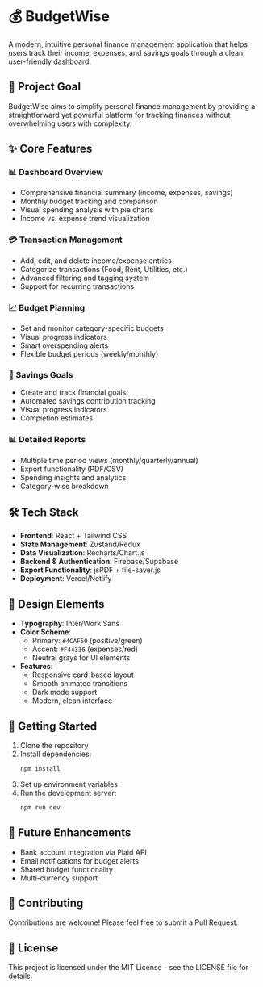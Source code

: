 # 💰 BudgetWise

A modern, intuitive personal finance management application that helps users track their income, expenses, and savings goals through a clean, user-friendly dashboard.

## 🎯 Project Goal

BudgetWise aims to simplify personal finance management by providing a straightforward yet powerful platform for tracking finances without overwhelming users with complexity.

## ✨ Core Features

### 📊 Dashboard Overview
- Comprehensive financial summary (income, expenses, savings)
- Monthly budget tracking and comparison
- Visual spending analysis with pie charts
- Income vs. expense trend visualization

### 💳 Transaction Management
- Add, edit, and delete income/expense entries
- Categorize transactions (Food, Rent, Utilities, etc.)
- Advanced filtering and tagging system
- Support for recurring transactions

### 📈 Budget Planning
- Set and monitor category-specific budgets
- Visual progress indicators
- Smart overspending alerts
- Flexible budget periods (weekly/monthly)

### 🎯 Savings Goals
- Create and track financial goals
- Automated savings contribution tracking
- Visual progress indicators
- Completion estimates

### 📊 Detailed Reports
- Multiple time period views (monthly/quarterly/annual)
- Export functionality (PDF/CSV)
- Spending insights and analytics
- Category-wise breakdown

## 🛠️ Tech Stack

- **Frontend**: React + Tailwind CSS
- **State Management**: Zustand/Redux
- **Data Visualization**: Recharts/Chart.js
- **Backend & Authentication**: Firebase/Supabase
- **Export Functionality**: jsPDF + file-saver.js
- **Deployment**: Vercel/Netlify

## 🎨 Design Elements

- **Typography**: Inter/Work Sans
- **Color Scheme**:
  - Primary: `#4CAF50` (positive/green)
  - Accent: `#F44336` (expenses/red)
  - Neutral grays for UI elements
- **Features**:
  - Responsive card-based layout
  - Smooth animated transitions
  - Dark mode support
  - Modern, clean interface

## 🚀 Getting Started

1. Clone the repository
2. Install dependencies:
   ```bash
   npm install
   ```
3. Set up environment variables
4. Run the development server:
   ```bash
   npm run dev
   ```

## 🔮 Future Enhancements

- Bank account integration via Plaid API
- Email notifications for budget alerts
- Shared budget functionality
- Multi-currency support

## 🤝 Contributing

Contributions are welcome! Please feel free to submit a Pull Request.

## 📝 License

This project is licensed under the MIT License - see the LICENSE file for details.